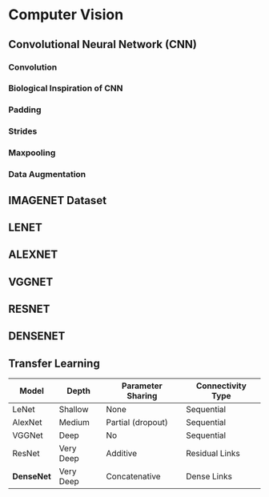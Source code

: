 # Computer Vision
## Convolutional Neural Network (CNN)
### Convolution
### Biological Inspiration of CNN
### Padding
### Strides
### Maxpooling
### Data Augmentation

## IMAGENET Dataset
## LENET
## ALEXNET
## VGGNET
## RESNET
## DENSENET
## Transfer Learning

| Model        | Depth     | Parameter Sharing | Connectivity Type |
| ------------ | --------- | ----------------- | ----------------- |
| LeNet        | Shallow   | None              | Sequential        |
| AlexNet      | Medium    | Partial (dropout) | Sequential        |
| VGGNet       | Deep      | No                | Sequential        |
| ResNet       | Very Deep | Additive          | Residual Links    |
| **DenseNet** | Very Deep | Concatenative     | Dense Links       |
